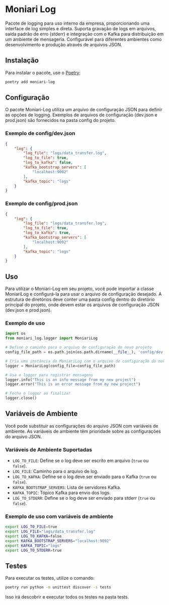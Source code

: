 # Moniari Log

Pacote de logging para uso interno da empresa, proporcionando uma interface de log simples e direta. Suporta gravação de logs em arquivos, saída padrão de erro (stderr) e integração com o Kafka para distribuição em um ambiente de mensageria. Configurável para diferentes ambientes como desenvolvimento e produção através de arquivos JSON.

## Instalação

Para instalar o pacote, use o [Poetry](https://python-poetry.org/):

```bash
poetry add moniari-log
```

## Configuração

O pacote Moniari-Log utiliza um arquivo de configuração JSON para definir as opções de logging. Exemplos de arquivos de configuração (dev.json e prod.json) são fornecidos na pasta config do projeto.

### Exemplo de config/dev.json

```json
{
    "log": {
        "log_file": "logs/data_transfer.log",
        "log_to_file": true,
        "log_to_kafka": false,
        "kafka_bootstrap_servers": [
            "localhost:9092"
        ],
        "kafka_topic": "logs"
    }
}
```

### Exemplo de config/prod.json

```json
{
    "log": {
        "log_file": "logs/data_transfer.log",
        "log_to_file": true,
        "log_to_kafka": true,
        "kafka_bootstrap_servers": [
            "localhost:9092"
        ],
        "kafka_topic": "logs"
    }
}
```

## Uso
Para utilizar o Moniari-Log em seu projeto, você pode importar a classe MoniariLog e configurá-la para usar o arquivo de configuração desejado. A estrutura de diretórios deve conter uma pasta config dentro do diretório principal do projeto, onde devem estar os arquivos de configuração JSON (dev.json e prod.json).

### Exemplo de uso

```python
import os
from moniari_log.logger import MoniariLog

# Define o caminho para o arquivo de configuração do novo projeto
config_file_path = os.path.join(os.path.dirname(__file__), 'config/dev.json')

# Cria uma instância do MoniariLog com o arquivo de configuração do novo projeto
logger = MoniariLog(config_file=config_file_path)

# Usa o logger para registrar mensagens
logger.info("This is an info message from my new project")
logger.error("This is an error message from my new project")

# Fecha o logger ao finalizar
logger.close()
```

## Variáveis de Ambiente

Você pode substituir as configurações do arquivo JSON com variáveis de ambiente. As variáveis de ambiente têm prioridade sobre as configurações do arquivo JSON.

### Variáveis de Ambiente Suportadas

- `LOG_TO_FILE`: Define se o log deve ser escrito em arquivo (`true` ou `false`).
- `LOG_FILE`: Caminho para o arquivo de log.
- `LOG_TO_KAFKA`: Define se o log deve ser enviado para o Kafka (`true` ou `false`).
- `KAFKA_BOOTSTRAP_SERVERS`: Lista de servidores Kafka.
- `KAFKA_TOPIC`: Tópico Kafka para envio dos logs.
- `LOG_TO_STDERR`: Define se o log deve ser enviado para stderr (`true` ou `false`).

### Exemplo de uso com variáveis de ambiente

```bash
export LOG_TO_FILE=true
export LOG_FILE="logs/data_transfer.log"
export LOG_TO_KAFKA=false
export KAFKA_BOOTSTRAP_SERVERS="localhost:9092"
export KAFKA_TOPIC="logs"
export LOG_TO_STDERR=true
```

## Testes

Para executar os testes, utilize o comando:

```bash
poetry run python -m unittest discover -s tests
```
Isso irá descobrir e executar todos os testes na pasta tests.

